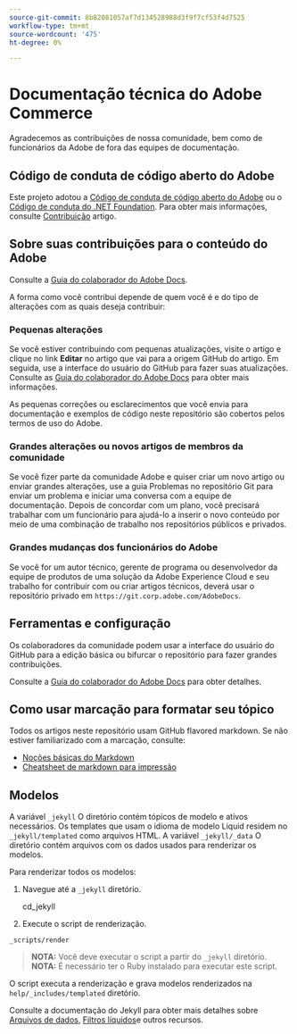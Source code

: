 ```yaml
---
source-git-commit: 8b82081057af7d134528988d3f9f7cf53f4d7525
workflow-type: tm+mt
source-wordcount: '475'
ht-degree: 0%

---
```

# Documentação técnica do Adobe Commerce

Agradecemos as contribuições de nossa comunidade, bem como de funcionários da Adobe de fora das equipes de documentação.

## Código de conduta de código aberto do Adobe

Este projeto adotou a [Código de conduta de código aberto do Adobe](code-of-conduct.md) ou o [Código de conduta do .NET Foundation](https://dotnetfoundation.org/code-of-conduct). Para obter mais informações, consulte [Contribuição](contributing.md) artigo.

## Sobre suas contribuições para o conteúdo do Adobe

Consulte a [Guia do colaborador do Adobe Docs](https://experienceleague.adobe.com/docs/contributor/contributor-guide/introduction.html).

A forma como você contribui depende de quem você é e do tipo de alterações com as quais deseja contribuir:

### Pequenas alterações

Se você estiver contribuindo com pequenas atualizações, visite o artigo e clique no link **Editar** no artigo que vai para a origem GitHub do artigo. Em seguida, use a interface do usuário do GitHub para fazer suas atualizações. Consulte as [Guia do colaborador do Adobe Docs](https://experienceleague.adobe.com/docs/contributor/contributor-guide/introduction.html) para obter mais informações.

As pequenas correções ou esclarecimentos que você envia para documentação e exemplos de código neste repositório são cobertos pelos termos de uso do Adobe.

### Grandes alterações ou novos artigos de membros da comunidade

Se você fizer parte da comunidade Adobe e quiser criar um novo artigo ou enviar grandes alterações, use a guia Problemas no repositório Git para enviar um problema e iniciar uma conversa com a equipe de documentação. Depois de concordar com um plano, você precisará trabalhar com um funcionário para ajudá-lo a inserir o novo conteúdo por meio de uma combinação de trabalho nos repositórios públicos e privados.

<!--
If you submit a pull request with significant changes to documentation and code examples, you'll see a message in the pull request asking you to submit an online contribution license agreement (CLA). We need you to complete the online form before we can review your pull request.
-->

### Grandes mudanças dos funcionários do Adobe

Se você for um autor técnico, gerente de programa ou desenvolvedor da equipe de produtos de uma solução da Adobe Experience Cloud e seu trabalho for contribuir com ou criar artigos técnicos, deverá usar o repositório privado em `https://git.corp.adobe.com/AdobeDocs`.

<!--Employees from other parts of the Adobe world should use the public repo for minor updates.-->

## Ferramentas e configuração

Os colaboradores da comunidade podem usar a interface do usuário do GitHub para a edição básica ou bifurcar o repositório para fazer grandes contribuições.

Consulte a [Guia do colaborador do Adobe Docs](https://experienceleague.adobe.com/docs/contributor/contributor-guide/introduction.html) para obter detalhes.

## Como usar marcação para formatar seu tópico

Todos os artigos neste repositório usam GitHub flavored markdown. Se não estiver familiarizado com a marcação, consulte:

* [Noções básicas do Markdown](https://help.github.com/articles/getting-started-with-writing-and-formatting-on-github/)
* [Cheatsheet de markdown para impressão](https://guides.github.com/pdfs/markdown-cheatsheet-online.pdf)

## Modelos

A variável `_jekyll` O diretório contém tópicos de modelo e ativos necessários.
Os templates que usam o idioma de modelo Liquid residem no `_jekyll/templated` como arquivos HTML.
A variável `_jekyll/_data` O diretório contém arquivos com os dados usados para renderizar os modelos.

Para renderizar todos os modelos:

1. Navegue até a `_jekyll` diretório.

   cd_jekyll

1. Execute o script de renderização.

```
_scripts/render
```

> **NOTA:** Você deve executar o script a partir do `_jekyll` diretório.
> **NOTA:** É necessário ter o Ruby instalado para executar este script.

O script executa a renderização e grava modelos renderizados na `help/_includes/templated` diretório.

Consulte a documentação do Jekyll para obter mais detalhes sobre [Arquivos de dados](https://jekyllrb.com/docs/datafiles), [Filtros líquidos](https://jekyllrb.com/docs/liquid/filters/)e outros recursos.
